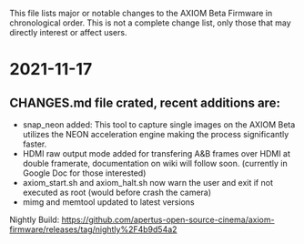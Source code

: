 This file lists major or notable changes to the AXIOM Beta Firmware in chronological order. This is not
a complete change list, only those that may directly interest or affect users.

# 2021-11-17

## CHANGES.md file crated, recent additions are:

* snap_neon added: This tool to capture single images on the AXIOM Beta utilizes the NEON acceleration engine making the process significantly faster.
* HDMI raw output mode added for transfering A&B frames over HDMI at double framerate, documentation on wiki will follow soon. (currently in Google Doc for those interested)
* axiom_start.sh and axiom_halt.sh now warn the user and exit if not executed as root (would before crash the camera)
* mimg and memtool updated to latest versions

Nightly Build:
https://github.com/apertus-open-source-cinema/axiom-firmware/releases/tag/nightly%2F4b9d54a2
